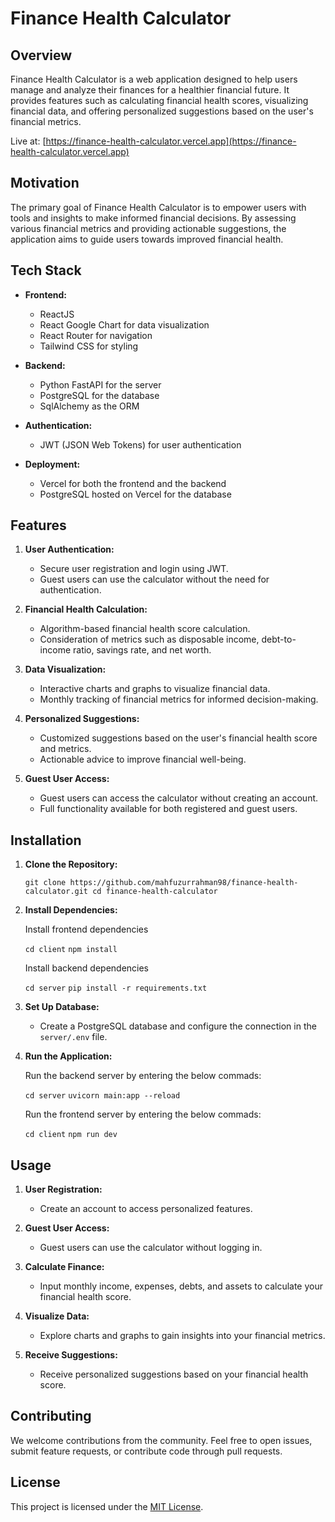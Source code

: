 # Finance Health Calculator

Overview
--------

Finance Health Calculator is a web application designed to help users manage and analyze their finances for a healthier financial future. It provides features such as calculating financial health scores, visualizing financial data, and offering personalized suggestions based on the user's financial metrics.

Live at: [https://finance-health-calculator.vercel.app](https://finance-health-calculator.vercel.app)

Motivation
----------

The primary goal of Finance Health Calculator is to empower users with tools and insights to make informed financial decisions. By assessing various financial metrics and providing actionable suggestions, the application aims to guide users towards improved financial health.

Tech Stack
----------

* **Frontend:**

  * ReactJS
  * React Google Chart for data visualization
  * React Router for navigation
  * Tailwind CSS for styling
* **Backend:**

  * Python FastAPI for the server
  * PostgreSQL for the database
  * SqlAlchemy as the ORM
* **Authentication:**

  * JWT (JSON Web Tokens) for user authentication
* **Deployment:**

  * Vercel for both the frontend and the backend
  * PostgreSQL hosted on Vercel for the database

Features
--------

1. **User Authentication:**

   * Secure user registration and login using JWT.
   * Guest users can use the calculator without the need for authentication.
2. **Financial Health Calculation:**

   * Algorithm-based financial health score calculation.
   * Consideration of metrics such as disposable income, debt-to-income ratio, savings rate, and net worth.
3. **Data Visualization:**

   * Interactive charts and graphs to visualize financial data.
   * Monthly tracking of financial metrics for informed decision-making.
4. **Personalized Suggestions:**

   * Customized suggestions based on the user's financial health score and metrics.
   * Actionable advice to improve financial well-being.
5. **Guest User Access:**

   * Guest users can access the calculator without creating an account.
   * Full functionality available for both registered and guest users.

Installation
------------

1. **Clone the Repository:**

   `git clone https://github.com/mahfuzurrahman98/finance-health-calculator.git cd finance-health-calculator`
2. **Install Dependencies:**

   Install frontend dependencies

   `cd client`
   `npm install`

   Install backend dependencies

   `cd server`
   `pip install -r requirements.txt`
3. **Set Up Database:**

   * Create a PostgreSQL database and configure the connection in the `server/.env` file.
4. **Run the Application:**

   Run the backend server by entering the below commads:

   `cd server`
   `uvicorn main:app --reload`

   Run the frontend server by entering the below commads:

   `cd client`
   `npm run dev`

Usage
-----

1. **User Registration:**

   * Create an account to access personalized features.
2. **Guest User Access:**

   * Guest users can use the calculator without logging in.
3. **Calculate Finance:**

   * Input monthly income, expenses, debts, and assets to calculate your financial health score.
4. **Visualize Data:**

   * Explore charts and graphs to gain insights into your financial metrics.
5. **Receive Suggestions:**

   * Receive personalized suggestions based on your financial health score.

Contributing
------------

We welcome contributions from the community. Feel free to open issues, submit feature requests, or contribute code through pull requests.

License
-------

This project is licensed under the [MIT License](LICENSE).
